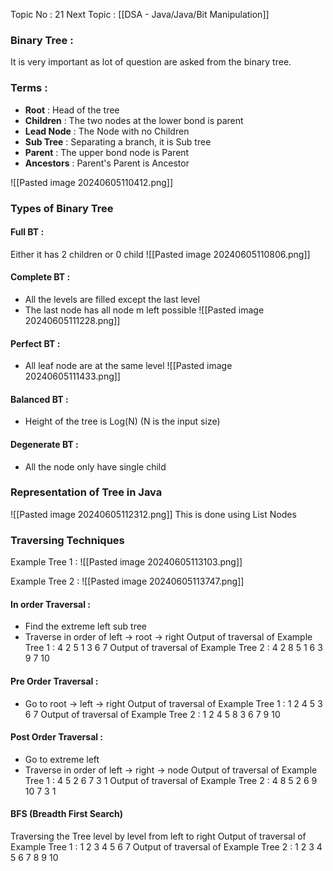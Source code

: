 Topic No : 21
Next Topic : [[DSA - Java/Java/Bit Manipulation]]
### Binary Tree : 
It is very important as lot of question are asked from the binary tree.

### Terms : 
- **Root** : Head of the tree
- **Children** : The two nodes at the lower bond is parent
- **Lead Node** : The Node with no Children
- **Sub Tree** : Separating a branch, it is Sub tree
- **Parent** : The upper bond node is Parent
- **Ancestors** : Parent's Parent is Ancestor

![[Pasted image 20240605110412.png]]

### Types of Binary Tree

#### Full BT :
Either it has 2 children or 0 child
![[Pasted image 20240605110806.png]]

#### Complete BT :
- All the levels are filled except the last level
- The last node has all node m left possible
  ![[Pasted image 20240605111228.png]]

#### Perfect BT :
- All leaf node are at the same level
 ![[Pasted image 20240605111433.png]]

#### Balanced BT :
- Height of the tree is Log(N) (N is the input size)

#### Degenerate BT :
- All the node only have single child


### Representation of Tree in Java
![[Pasted image 20240605112312.png]]
This is done using List Nodes

### Traversing Techniques

Example Tree 1 :
![[Pasted image 20240605113103.png]]

Example Tree 2 : 
![[Pasted image 20240605113747.png]]
#### In order Traversal :
- Find the extreme left sub tree 
- Traverse in order of left -> root -> right 
Output of traversal of Example Tree 1 : 4 2 5 1 3 6 7
Output of traversal of Example Tree 2 : 4 2 8 5 1 6 3 9 7 10
#### Pre Order Traversal :
- Go to root -> left -> right
Output of traversal of Example Tree 1 : 1 2 4 5 3 6 7
Output of traversal of Example Tree 2 : 1 2 4 5 8 3 6 7 9 10

#### Post Order Traversal :
- Go to extreme left 
- Traverse in order of left -> right -> node
Output of traversal of Example Tree 1 : 4 5 2 6 7 3 1
Output of traversal of Example Tree 2 : 4 8 5 2 6 9 10 7 3 1

#### BFS (Breadth First Search)

Traversing  the Tree level by level from left to right 
Output of traversal of Example Tree 1 : 1 2 3 4 5 6 7
Output of traversal of Example Tree 2 : 1 2 3 4 5 6 7 8 9 10